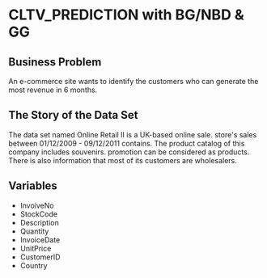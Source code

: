 # CLTV_PREDICTION with BG/NBD & GG

## Business Problem
An e-commerce site wants to identify the customers who can generate the most revenue in 6 months.
## The Story of the Data Set
The data set named Online Retail II is a UK-based online sale.
store's sales between 01/12/2009 - 09/12/2011
contains.
The product catalog of this company includes souvenirs. promotion
can be considered as products.
There is also information that most of its customers are wholesalers.

## Variables
* InvoiveNo
* StockCode
* Description
* Quantity
* InvoiceDate
* UnitPrice
* CustomerID
* Country


